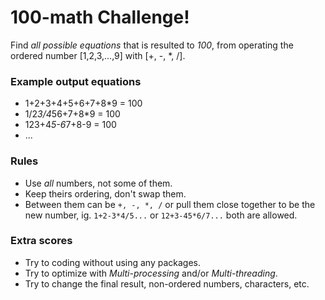 # 100-math Challenge!
Find *all possible equations* that is resulted to *100*, from operating the ordered number [1,2,3,...,9] with [+, -, *, /].

### Example output equations
- 1+2+3+4+5+6+7+8*9 = 100
- 1/2*3/4*56+7+8*9 = 100
- 123+4*5-6*7+8-9 = 100
- ...

### Rules
- Use *all* numbers, not some of them.
- Keep theirs ordering, don't swap them.
- Between them can be ```+, -, *, /``` or pull them close together to be the new number, ig. ```1+2-3*4/5...``` or ```12+3-45*6/7...``` both are allowed.

### Extra scores
- Try to coding without using any packages.
- Try to optimize with *Multi-processing* and/or *Multi-threading*.
- Try to change the final result, non-ordered numbers, characters, etc.
